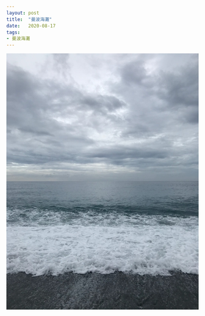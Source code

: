 ```yaml
---
layout: post
title:  "曼波海灘"
date:   2020-08-17
tags:
- 曼波海灘
---
```

![曼波海灘](/assets/media/2020-08-17-beach.jpeg)
